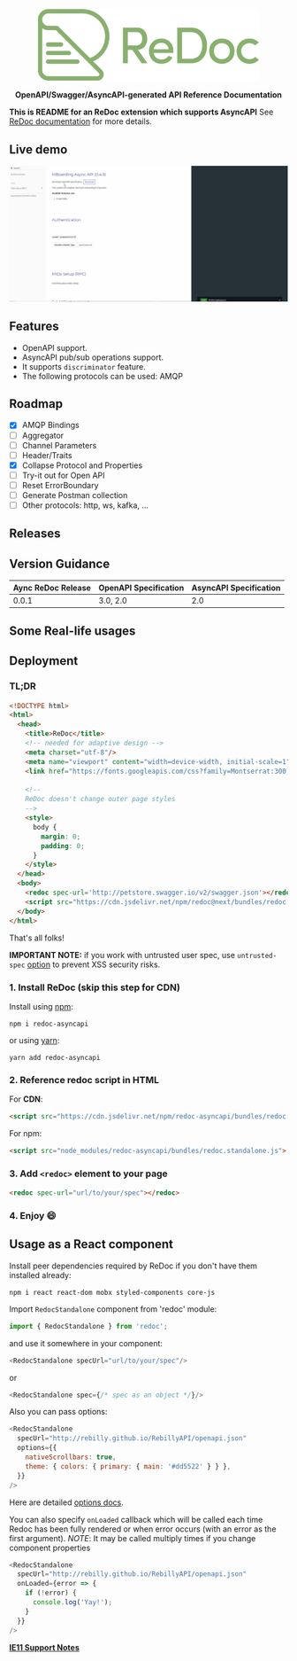 <div align="center">
  <img alt="ReDoc logo" src="https://raw.githubusercontent.com/ivamuno/redoc-asyncapi/master/docs/images/redoc-logo.png" width="400px" />

  **OpenAPI/Swagger/AsyncAPI-generated API Reference Documentation**
</div>

**This is README for an ReDoc extension which supports AsyncAPI**
See [ReDoc documentation](https://github.com/Redocly/redoc) for more details.

## Live demo

![ReDoc demo](./docs/images/redoc-asyncapi.gif)

## Features
- OpenAPI support.
- AsyncAPI pub/sub operations support.
- It supports `discriminator` feature.
- The following protocols can be used: AMQP

## Roadmap
  - [x] AMQP Bindings
  - [ ] Aggregator
  - [ ] Channel Parameters
  - [ ] Header/Traits
  - [x] Collapse Protocol and Properties
  - [ ] Try-it out for Open API
  - [ ] Reset ErrorBoundary
  - [ ] Generate Postman collection
  - [ ] Other protocols: http, ws, kafka, ...

## Releases

## Version Guidance
| Aync ReDoc Release | OpenAPI Specification | AsyncAPI Specification |
|:-------------------|:----------------------|:-----------------------|
| 0.0.1              | 3.0, 2.0              | 2.0                    |

## Some Real-life usages

## Deployment

### TL;DR

```html
<!DOCTYPE html>
<html>
  <head>
    <title>ReDoc</title>
    <!-- needed for adaptive design -->
    <meta charset="utf-8"/>
    <meta name="viewport" content="width=device-width, initial-scale=1">
    <link href="https://fonts.googleapis.com/css?family=Montserrat:300,400,700|Roboto:300,400,700" rel="stylesheet">

    <!--
    ReDoc doesn't change outer page styles
    -->
    <style>
      body {
        margin: 0;
        padding: 0;
      }
    </style>
  </head>
  <body>
    <redoc spec-url='http://petstore.swagger.io/v2/swagger.json'></redoc>
    <script src="https://cdn.jsdelivr.net/npm/redoc@next/bundles/redoc.standalone.js"> </script>
  </body>
</html>
```
That's all folks!

**IMPORTANT NOTE:** if you work with untrusted user spec, use `untrusted-spec` [option](#redoc-options-object) to prevent XSS security risks.

### 1. Install ReDoc (skip this step for CDN)
Install using [npm](https://docs.npmjs.com/getting-started/what-is-npm):

    npm i redoc-asyncapi

or using [yarn](https://yarnpkg.com):

    yarn add redoc-asyncapi

### 2. Reference redoc script in HTML
For **CDN**:
```html
<script src="https://cdn.jsdelivr.net/npm/redoc-asyncapi/bundles/redoc.standalone.js"> </script>
```

For npm:
```html
<script src="node_modules/redoc-asyncapi/bundles/redoc.standalone.js"> </script>
```

### 3. Add `<redoc>` element to your page
```html
<redoc spec-url="url/to/your/spec"></redoc>
```

### 4. Enjoy :smile:


## Usage as a React component

Install peer dependencies required by ReDoc if you don't have them installed already:

    npm i react react-dom mobx styled-components core-js

Import `RedocStandalone` component from 'redoc' module:

```js
import { RedocStandalone } from 'redoc';
```

and use it somewhere in your component:

```js
<RedocStandalone specUrl="url/to/your/spec"/>
```

or

```js
<RedocStandalone spec={/* spec as an object */}/>
```

Also you can pass options:

```js
<RedocStandalone
  specUrl="http://rebilly.github.io/RebillyAPI/openapi.json"
  options={{
    nativeScrollbars: true,
    theme: { colors: { primary: { main: '#dd5522' } } },
  }}
/>
```

Here are detailed [options docs](#redoc-options-object).

You can also specify `onLoaded` callback which will be called each time Redoc has been fully rendered or when error occurs (with an error as the first argument). *NOTE*: It may be called multiply times if you change component properties

```js
<RedocStandalone
  specUrl="http://rebilly.github.io/RebillyAPI/openapi.json"
  onLoaded={error => {
    if (!error) {
      console.log('Yay!');
    }
  }}
/>
```

[**IE11 Support Notes**](docs/usage-with-ie11.md)
